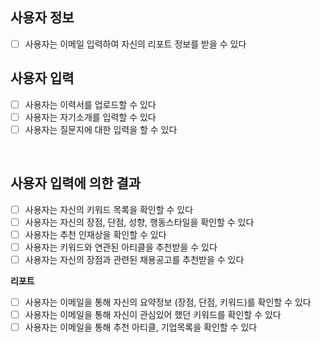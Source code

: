 ## 사용자 정보

- [ ] 사용자는 이메일 입력하여 자신의 리포트 정보를 받을 수 있다

## 사용자 입력

- [ ] 사용자는 이력서를 업로드할 수 있다
- [ ] 사용자는 자기소개를 입력할 수 있다
- [ ] 사용자는 질문지에 대한 입력을 할 수 있다

</br>

## 사용자 입력에 의한 결과

- [ ] 사용자는 자신의 키워드 목록을 확인할 수 있다
- [ ] 사용자는 자신의 장점, 단점, 성향, 행동스타일을 확인할 수 있다
- [ ] 사용자는 추천 인재상을 확인할 수 있다
- [ ] 사용자는 키워드와 연관된 아티클을 추천받을 수 있다
- [ ] 사용자는 자신의 장점과 관련된 채용공고를 추천받을 수 있다

**리포트**

- [ ] 사용자는 이메일을 통해 자신의 요약정보 (장점, 단점, 키워드)를 확인할 수 있다
- [ ] 사용자는 이메일을 통해 자신이 관심있어 했던 키워드를 확인할 수 있다
- [ ] 사용자는 이메일을 통해 추천 아티클, 기업목록을 확인할 수 있다
